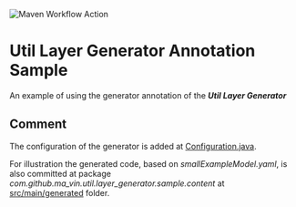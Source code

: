 ![Maven Workflow Action](https://github.com/Ma-Vin/de.ma_vin.util.layerGenerator/actions/workflows/maven.yml/badge.svg)

# Util Layer Generator Annotation Sample

An example of using the generator annotation of the ***Util Layer Generator***

## Comment
The configuration of the generator is added at [Configuration.java](src/main/java/com/github/ma_vin/util/layer_generator/sample/Configuration.java).

For illustration the generated code, based on *smallExampleModel.yaml*, is also committed at package
*com.github.ma_vin.util.layer_generator.sample.content*
at [src/main/generated](src/main/generated) folder.
